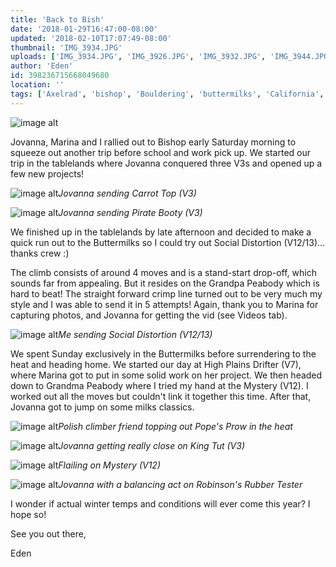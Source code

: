 ```yaml
---
title: 'Back to Bish'
date: '2018-01-29T16:47:00-08:00'
updated: '2018-02-10T17:07:49-08:00'
thumbnail: 'IMG_3934.JPG'
uploads: ['IMG_3934.JPG', 'IMG_3926.JPG', 'IMG_3932.JPG', 'IMG_3944.JPG', 'IMG_3946.JPG', 'IMG_3970.JPG', 'IMG_3971.jpg', 'IMG_3956.JPG']
author: 'Eden'
id: 398236715668049680
location: ''
tags: ['Axelrad', 'bishop', 'Bouldering', 'buttermilks', 'California', 'Climbing', 'Five', 'fiveten', 'granite', 'high plains drifter', 'sierra nevada', 'social distortion', 'Ten', 'v13']
---
```


![image alt](uploads/IMG_3934.JPG)

Jovanna, Marina and I rallied out to Bishop early Saturday morning to squeeze out another trip before school and work pick up. We started our trip in the tablelands where Jovanna conquered three V3s and opened up a few new projects!

![image alt](uploads/IMG_3926.JPG)*Jovanna sending Carrot Top (V3)*

![image alt](uploads/IMG_3932.JPG)*Jovanna sending Pirate Booty (V3)*

We finished up in the tablelands by late afternoon and decided to make a quick run out to the Buttermilks so I could try out Social Distortion (V12/13)... thanks crew :)

The climb consists of around 4 moves and is a stand-start drop-off, which sounds far from appealing. But it resides on the Grandpa Peabody which is hard to beat! The straight forward crimp line turned out to be very much my style and I was able to send it in 5 attempts! Again, thank you to Marina for capturing photos, and Jovanna for getting the vid (see Videos tab).

![image alt](uploads/IMG_3944.JPG)*Me sending Social Distortion (V12/13)*

We spent Sunday exclusively in the Buttermilks before surrendering to the heat and heading home. We started our day at
High Plains Drifter (V7), where Marina got to put in some solid work on her project. We then headed down to Grandma Peabody where I tried my hand at the Mystery (V12). I worked out all the moves but couldn't link it together this time. After that, Jovanna got to jump on some milks classics.

![image alt](uploads/IMG_3946.JPG)*Polish climber friend topping out Pope's Prow in the heat*

![image alt](uploads/IMG_3970.JPG)*Jovanna getting really close on King Tut (V3)*

![image alt](uploads/IMG_3971.jpg)*Flailing on Mystery (V12)*

![image alt](uploads/IMG_3956.JPG)*Jovanna with a balancing act on Robinson's Rubber Tester*

I wonder if actual winter temps and conditions will ever come this year? I hope so!

See you out there,

Eden

